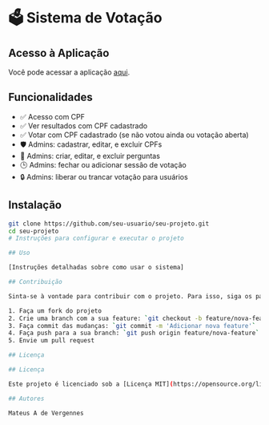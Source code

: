 # 🗳️ Sistema de Votação

## Acesso à Aplicação

Você pode acessar a aplicação [aqui](https://votos-funcionarios-yyzx.vercel.app/).

## Funcionalidades

- ✅ Acesso com CPF
- ✅ Ver resultados com CPF cadastrado
- ✅ Votar com CPF cadastrado (se não votou ainda ou votação aberta)
- 🛡️ Admins: cadastrar, editar, e excluir CPFs
- 📝 Admins: criar, editar, e excluir perguntas
- 🕒 Admins: fechar ou adicionar sessão de votação
- 🔒 Admins: liberar ou trancar votação para usuários 


## Instalação

```bash
git clone https://github.com/seu-usuario/seu-projeto.git
cd seu-projeto
# Instruções para configurar e executar o projeto

## Uso

[Instruções detalhadas sobre como usar o sistema]

## Contribuição

Sinta-se à vontade para contribuir com o projeto. Para isso, siga os passos:

1. Faça um fork do projeto
2. Crie uma branch com a sua feature: `git checkout -b feature/nova-feature`
3. Faça commit das mudanças: `git commit -m 'Adicionar nova feature'`
4. Faça push para a sua branch: `git push origin feature/nova-feature`
5. Envie um pull request

## Licença

## Licença

Este projeto é licenciado sob a [Licença MIT](https://opensource.org/licenses/MIT) - consulte o arquivo [LICENSE](LICENSE) para obter mais detalhes.

## Autores

Mateus A de Vergennes
